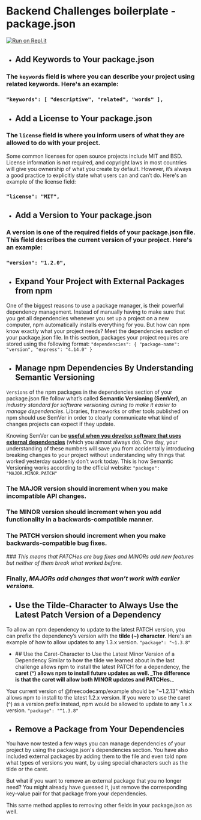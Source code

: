# Backend Challenges boilerplate - package.json
[![Run on Repl.it](https://repl.it/badge/github/freeCodeCamp/boilerplate-npm)](https://repl.it/github/freeCodeCamp/boilerplate-np**ss**m)  

* ## Add Keywords to Your package.json
### The `keywords` field is where you can describe your project using related keywords. Here's an example:
### ``"keywords": [ "descriptive", "related", "words" ],``
* ## Add a License to Your package.json
### The `license` field is where you inform users of what they are allowed to do with your project.
Some common licenses for open source projects include MIT and BSD. License information is not required, and copyright laws in most countries will give you ownership of what you create by default. However, it’s always a good practice to explicitly state what users can and can’t do. Here's an example of the license field:
### `"license": "MIT",`
* ## Add a Version to Your package.json
### A version is one of the required fields of your package.json file. This field describes the current version of your project. Here's an example:
### `"version": "1.2.0",`
* ## Expand Your Project with External Packages from npm
One of the biggest reasons to use a package manager, is their powerful dependency management. Instead of manually having to make sure that you get all dependencies whenever you set up a project on a new computer, npm automatically installs everything for you. But how can npm know exactly what your project needs? Meet the dependencies section of your package.json file.
In this section, packages your project requires are stored using the following format: 
`"dependencies": {
  "package-name": "version",
  "express": "4.14.0"
}
`
* ## Manage npm Dependencies By Understanding Semantic Versioning
`Versions` of the npm packages in the dependencies section of your package.json file follow what’s called **Semantic Versioning (SemVer)**, an _industry standard for software versioning aiming to make it easier to manage dependencies_. Libraries, frameworks or other tools published on npm should use SemVer in order to clearly communicate what kind of changes projects can expect if they update.

Knowing SemVer can be **<u>useful when you develop software that uses external dependencies</u>** (which you almost always do). One day, your understanding of these numbers will save you from accidentally introducing breaking changes to your project without understanding why things that worked yesterday suddenly don’t work today. This is how Semantic Versioning works according to the official website:
`"package": "MAJOR.MINOR.PATCH"`
### The **MAJOR** version should increment when you make incompatible API changes. 
### The **MINOR** version should increment when you add functionality in a backwards-compatible manner. 
### The **PATCH** version should increment when you make backwards-compatible bug fixes. 
### _This means that PATCHes are bug fixes and MINORs add new features but neither of them break what worked before._ 
### Finally, _MAJORs add changes that won’t work with earlier versions._

* ## Use the Tilde-Character to Always Use the Latest Patch Version of a Dependency
To allow an npm dependency to update to the latest PATCH version, you can prefix the dependency’s version with the **tilde (~) character**. Here's an example of how to allow updates to any 1.3.x version.
`"package": "~1.3.8"`

* ## Use the Caret-Character to Use the Latest Minor Version of a Dependency
Similar to how the tilde we learned about in the last challenge allows npm to install the latest PATCH for a dependency, the **caret (^) allows npm to install future updates as well. _The difference is that the caret will allow both MINOR updates and PATCHes.**_

Your current version of @freecodecamp/example should be "~1.2.13" which allows npm to install to the latest 1.2.x version. If you were to use the caret (^) as a version prefix instead, npm would be allowed to update to any 1.x.x version.
`"package": "^1.3.8"`

* ## Remove a Package from Your Dependencies
You have now tested a few ways you can manage dependencies of your project by using the package.json's dependencies section. You have also included external packages by adding them to the file and even told npm what types of versions you want, by using special characters such as the tilde or the caret.

But what if you want to remove an external package that you no longer need? You might already have guessed it, just remove the corresponding key-value pair for that package from your dependencies.

This same method applies to removing other fields in your package.json as well.
 